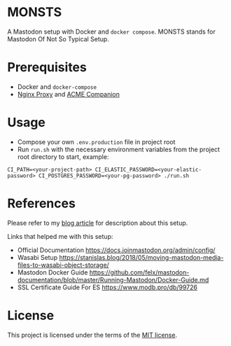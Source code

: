 # MONSTS

A Mastodon setup with Docker and `docker compose`. MONSTS stands for Mastodon Of Not So Typical Setup.

# Prerequisites

- Docker and `docker-compose`
- [Nginx Proxy](https://github.com/nginx-proxy/nginx-proxy) and [ACME Companion](https://github.com/nginx-proxy/acme-companion)

# Usage

- Compose your own `.env.production` file in project root
- Run `run.sh` with the necessary environment variables from the project root directory to start, example:

```shell
CI_PATH=<your-project-path> CI_ELASTIC_PASSWORD=<your-elastic-password> CI_POSTGRES_PASSWORD=<your-pg-password> ./run.sh
```

# References

Please refer to my [blog article](https://mogita.com/a-personal-mastodon-instance-setup) for description about this setup.

Links that helped me with this setup:

- Official Documentation https://docs.joinmastodon.org/admin/config/
- Wasabi Setup https://stanislas.blog/2018/05/moving-mastodon-media-files-to-wasabi-object-storage/
- Mastodon Docker Guide https://github.com/felx/mastodon-documentation/blob/master/Running-Mastodon/Docker-Guide.md
- SSL Certificate Guide For ES https://www.modb.pro/db/99726

# License

This project is licensed under the terms of the [MIT license](LICENSE).

